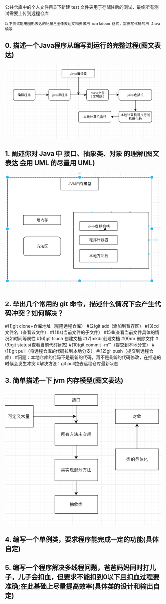 公共仓库中的个人文件目录下新建 test 文件夹用于存储往后的测试，最终所有测试需要上传到远程仓库

	以下测试能用图形表达的尽量用图像表达文档要求用 markdown 格式，需要写代码的用 Java 编写

## 0. 描述一个Java程序从编写到运行的完整过程(图文表达)
  ![01](https://github.com/MichaelCS00/HQ_JavaTrain/blob/master/Hunkchen_image/01.PNG)
## 1. 阐述你对 Java 中 接口、抽象类、对象 的理解(图文表达 会用 UML 的尽量用 UML)
  ![02](https://github.com/MichaelCS00/HQ_JavaTrain/blob/master/Hunkchen_image/02.PNG)
## 2. 举出几个常用的 git 命令，描述什么情况下会产生代码冲突？如何解决？
#(1)git clone+仓库地址（克隆远程仓库）
#(2)git add .(添加到暂存区）
#(3)cd 文件名（查看该文件）
#(4)ls(当前文件的子文件）
#(5)ll(查看当前文件具体的情况如时间等属性
#(6)git touch 创建文档
#(7)mkdir创建文档
#(8)mr 删除文件
#(9)git status(查看当前代码状态)
#(10)git commit -m“”（提交到本地分支）
#(11)git pull（将远程仓库的代码拉到本地分支）
#(12)git push（提交到远程仓库）
#问题：本地仓库的代码不是最新的代码，再不是最新的代码修改，在推送的时候会发生冲突
#解决方法：git pull拉去远程仓库最新状态
## 3. 简单描述一下 jvm 内存模型(图文表达)
  ![03](https://github.com/MichaelCS00/HQ_JavaTrain/blob/master/Hunkchen_image/03.png)
## 4. 编写一个单例类，要求程序能完成一定的功能(具体自定)
## 5. 编写一个程序解决多线程问题，爸爸妈妈同时打儿子，儿子会扣血，但要求不能扣到0以下且扣血过程要准确;在此基础上尽量提高效率(具体类的设计和输出自定)

